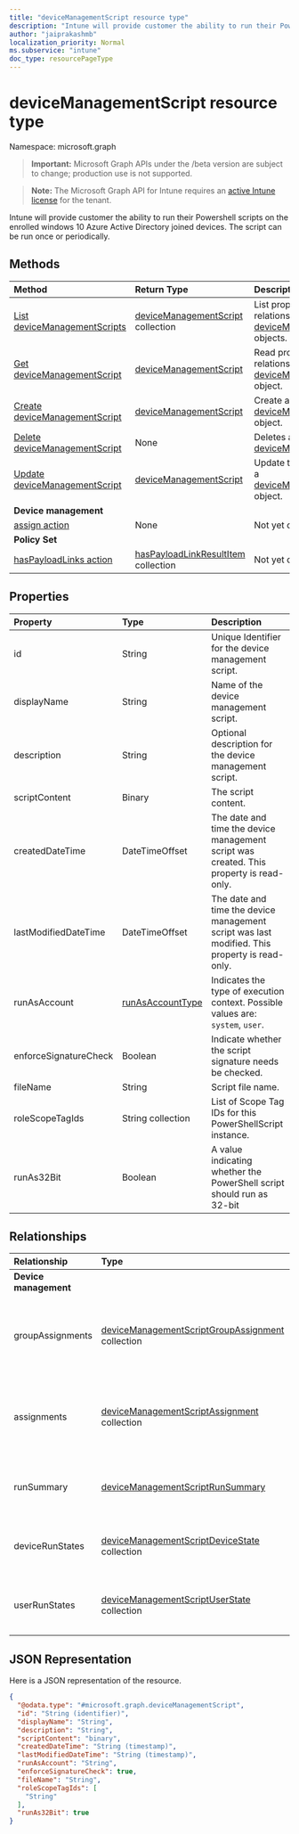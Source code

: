 ```yaml
---
title: "deviceManagementScript resource type"
description: "Intune will provide customer the ability to run their Powershell scripts on the enrolled windows 10 Azure Active Directory joined devices. The script can be run once or periodically."
author: "jaiprakashmb"
localization_priority: Normal
ms.subservice: "intune"
doc_type: resourcePageType
---
```


# deviceManagementScript resource type

Namespace: microsoft.graph

> **Important:** Microsoft Graph APIs under the /beta version are subject to change; production use is not supported.

> **Note:** The Microsoft Graph API for Intune requires an [active Intune license](https://go.microsoft.com/fwlink/?linkid=839381) for the tenant.

Intune will provide customer the ability to run their Powershell scripts on the enrolled windows 10 Azure Active Directory joined devices. The script can be run once or periodically.

## Methods
|Method|Return Type|Description|
|:---|:---|:---|
|[List deviceManagementScripts](../api/intune-shared-devicemanagementscript-list.md)|[deviceManagementScript](../resources/intune-shared-devicemanagementscript.md) collection|List properties and relationships of the [deviceManagementScript](../resources/intune-shared-devicemanagementscript.md) objects.|
|[Get deviceManagementScript](../api/intune-shared-devicemanagementscript-get.md)|[deviceManagementScript](../resources/intune-shared-devicemanagementscript.md)|Read properties and relationships of the [deviceManagementScript](../resources/intune-shared-devicemanagementscript.md) object.|
|[Create deviceManagementScript](../api/intune-shared-devicemanagementscript-create.md)|[deviceManagementScript](../resources/intune-shared-devicemanagementscript.md)|Create a new [deviceManagementScript](../resources/intune-shared-devicemanagementscript.md) object.|
|[Delete deviceManagementScript](../api/intune-shared-devicemanagementscript-delete.md)|None|Deletes a [deviceManagementScript](../resources/intune-shared-devicemanagementscript.md).|
|[Update deviceManagementScript](../api/intune-shared-devicemanagementscript-update.md)|[deviceManagementScript](../resources/intune-shared-devicemanagementscript.md)|Update the properties of a [deviceManagementScript](../resources/intune-shared-devicemanagementscript.md) object.|
|**Device management**|
|[assign action](../api/intune-shared-devicemanagementscript-assign.md)|None|Not yet documented|
|**Policy Set**|
|[hasPayloadLinks action](../api/intune-shared-devicemanagementscript-haspayloadlinks.md)|[hasPayloadLinkResultItem](../resources/intune-policyset-haspayloadlinkresultitem.md) collection|Not yet documented|

## Properties
|Property|Type|Description|
|:---|:---|:---|
|id|String|Unique Identifier for the device management script.|
|displayName|String|Name of the device management script.|
|description|String|Optional description for the device management script.|
|scriptContent|Binary|The script content.|
|createdDateTime|DateTimeOffset|The date and time the device management script was created. This property is read-only.|
|lastModifiedDateTime|DateTimeOffset|The date and time the device management script was last modified. This property is read-only.|
|runAsAccount|[runAsAccountType](../resources/intune-shared-runasaccounttype.md)|Indicates the type of execution context. Possible values are: `system`, `user`.|
|enforceSignatureCheck|Boolean|Indicate whether the script signature needs be checked.|
|fileName|String|Script file name.|
|roleScopeTagIds|String collection|List of Scope Tag IDs for this PowerShellScript instance.|
|runAs32Bit|Boolean|A value indicating whether the PowerShell script should run as 32-bit|

## Relationships
|Relationship|Type|Description|
|:---|:---|:---|
|**Device management**|
|groupAssignments|[deviceManagementScriptGroupAssignment](../resources/intune-devices-devicemanagementscriptgroupassignment.md) collection|The list of group assignments for the device management script.|
|assignments|[deviceManagementScriptAssignment](../resources/intune-devices-devicemanagementscriptassignment.md) collection|The list of group assignments for the device management script.|
|runSummary|[deviceManagementScriptRunSummary](../resources/intune-devices-devicemanagementscriptrunsummary.md)|Run summary for device management script.|
|deviceRunStates|[deviceManagementScriptDeviceState](../resources/intune-devices-devicemanagementscriptdevicestate.md) collection|List of run states for this script across all devices.|
|userRunStates|[deviceManagementScriptUserState](../resources/intune-devices-devicemanagementscriptuserstate.md) collection|List of run states for this script across all users.|

## JSON Representation
Here is a JSON representation of the resource.
<!-- {
  "blockType": "resource",
  "keyProperty": "id",
  "@odata.type": "microsoft.graph.deviceManagementScript"
}
-->
``` json
{
  "@odata.type": "#microsoft.graph.deviceManagementScript",
  "id": "String (identifier)",
  "displayName": "String",
  "description": "String",
  "scriptContent": "binary",
  "createdDateTime": "String (timestamp)",
  "lastModifiedDateTime": "String (timestamp)",
  "runAsAccount": "String",
  "enforceSignatureCheck": true,
  "fileName": "String",
  "roleScopeTagIds": [
    "String"
  ],
  "runAs32Bit": true
}
```